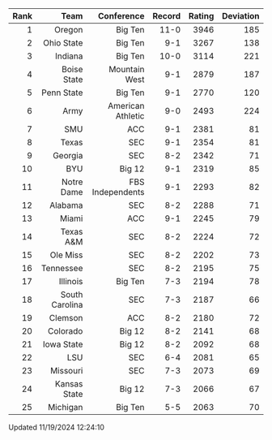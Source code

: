 | Rank  | Team                 | Conference           | Record   | Rating | Deviation |
| ---:  | ---:                 | ---:                 | ---:     | ---:   | ---:      |
| 1     | Oregon               | Big Ten              | 11-0     | 3946   | 185       |
| 2     | Ohio State           | Big Ten              | 9-1      | 3267   | 138       |
| 3     | Indiana              | Big Ten              | 10-0     | 3114   | 221       |
| 4     | Boise State          | Mountain West        | 9-1      | 2879   | 187       |
| 5     | Penn State           | Big Ten              | 9-1      | 2770   | 120       |
| 6     | Army                 | American Athletic    | 9-0      | 2493   | 224       |
| 7     | SMU                  | ACC                  | 9-1      | 2381   | 81        |
| 8     | Texas                | SEC                  | 9-1      | 2354   | 81        |
| 9     | Georgia              | SEC                  | 8-2      | 2342   | 71        |
| 10    | BYU                  | Big 12               | 9-1      | 2319   | 85        |
| 11    | Notre Dame           | FBS Independents     | 9-1      | 2293   | 82        |
| 12    | Alabama              | SEC                  | 8-2      | 2288   | 71        |
| 13    | Miami                | ACC                  | 9-1      | 2245   | 79        |
| 14    | Texas A&M            | SEC                  | 8-2      | 2224   | 72        |
| 15    | Ole Miss             | SEC                  | 8-2      | 2202   | 73        |
| 16    | Tennessee            | SEC                  | 8-2      | 2195   | 75        |
| 17    | Illinois             | Big Ten              | 7-3      | 2194   | 78        |
| 18    | South Carolina       | SEC                  | 7-3      | 2187   | 66        |
| 19    | Clemson              | ACC                  | 8-2      | 2180   | 72        |
| 20    | Colorado             | Big 12               | 8-2      | 2141   | 68        |
| 21    | Iowa State           | Big 12               | 8-2      | 2092   | 68        |
| 22    | LSU                  | SEC                  | 6-4      | 2081   | 65        |
| 23    | Missouri             | SEC                  | 7-3      | 2073   | 69        |
| 24    | Kansas State         | Big 12               | 7-3      | 2066   | 67        |
| 25    | Michigan             | Big Ten              | 5-5      | 2063   | 70        |

Updated 11/19/2024 12:24:10
